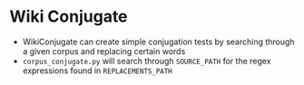 # Wiki Conjugate

* WikiConjugate can create simple conjugation tests by searching through a given corpus and replacing certain words
* `corpus_conjugate.py` will search through `SOURCE_PATH` for the regex expressions found in `REPLACEMENTS_PATH`